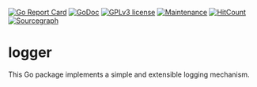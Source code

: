 [![Go Report Card](https://goreportcard.com/badge/github.com/diegohce/logger)](https://goreportcard.com/report/github.com/diegohce/logger)
[![GoDoc](https://godoc.org/github.com/diegohce/logger?status.svg)](https://godoc.org/github.com/diegohce/logger)
[![GPLv3 license](https://img.shields.io/badge/License-GPLv3-blue.svg)](https://github.com/diegohce/logger/blob/master/LICENSE)
[![Maintenance](https://img.shields.io/badge/Maintained%3F-yes-green.svg)](https://github.com/diegohce/logger/graphs/commit-activity)
[![HitCount](http://hits.dwyl.io/diegohce/logger.svg)](http://hits.dwyl.io/diegohce/logger)
[![Sourcegraph](https://sourcegraph.com/github.com/diegohce/logger/-/badge.svg)](https://sourcegraph.com/github.com/diegohce/logger?badge)

# logger

This Go package implements a simple and extensible logging mechanism.

